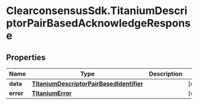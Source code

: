 # ClearconsensusSdk.TitaniumDescriptorPairBasedAcknowledgeResponse

## Properties

Name | Type | Description | Notes
------------ | ------------- | ------------- | -------------
**data** | [**TitaniumDescriptorPairBasedIdentifier**](TitaniumDescriptorPairBasedIdentifier.md) |  | [optional] 
**error** | [**TitaniumError**](TitaniumError.md) |  | [optional] 


